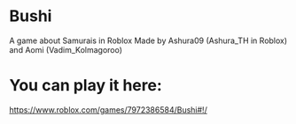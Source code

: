 # Bushi
A game about Samurais in Roblox
Made by Ashura09 (Ashura_TH in Roblox) and Aomi (Vadim_Kolmagoroo)
# You can play it here:
https://www.roblox.com/games/7972386584/Bushi#!/

